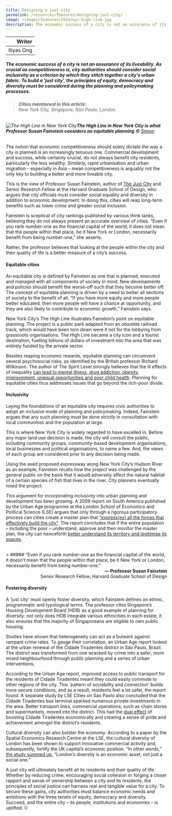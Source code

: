 ```yaml
---
title: Designing a just city
permalink: /resources/features/designing-just-city/
image: /images/features/2014/nyc-high-line.jpg
description: The economic success of a city is not an assurance of its liveability. As crucial as competitiveness is, city authorities should consider social inclusivity as a criterion by which they stitch together a city’s urban fabric. To build a ‘just city’, the principles of equity, democracy and diversity must be considered during the planning and policymaking processes.
---
```


| Writer |
|---:|
| Iliyas Ong |

##### The economic success of a city is not an assurance of its liveability. As crucial as competitiveness is, city authorities should consider social inclusivity as a criterion by which they stitch together a city’s urban fabric. To build a ‘just city’, the principles of equity, democracy and diversity must be considered during the planning and policymaking processes.

> ###### **Cities mentioned in this article:** <br> New York City, Singapore, São Paulo, London

###### ![The High Line in New York City](/images/features/2014/nyc-high-line.jpg/)**The High Line in New York City is what Professor Susan Fainstein considers as equitable planning** © [Simon](https://www.flickr.com/photos/walhalla/6065043133)

The notion that economic competitiveness should solely dictate the way a city is planned is an increasingly tenuous one. Commercial development and success, while certainly crucial, do not always benefit city residents, particularly the less wealthy. Similarly, rapid urbanisation and urban migration – especially in Asia – mean competitiveness is arguably not the only key to building a better and more liveable city.

This is the view of Professor Susan Fainstein, author of [The Just City](https://www.cornellpress.cornell.edu/book/9780801446559/the-just-city/) and Senior Research Fellow at the Harvard Graduate School of Design, who argues that city officials must consider social equality and diversity in addition to economic development. In doing this, cities will reap long-term benefits such as lower crime and greater social inclusion.

Fainstein is sceptical of city rankings published by various think tanks, believing they do not always present an accurate overview of cities. “Even if you rank number-one as the financial capital of the world, it does not mean that the people within that place, be it New York or London, necessarily benefit from being number-one,” she asserts.

Rather, the professor believes that looking at the people within the city and their quality of life is a better measure of a city’s success.

#### **Equitable cities**

An equitable city is defined by Fainstein as one that is planned, executed and managed with all components of society in mind. New developments and policies should benefit the worse-off such that they become better off. The concept of equitable planning is driven by a need to better all sections of society to the benefit of all. “If you have more equity and more people better educated, then more people will have a chance at opportunity, and they are also likely to contribute to economic growth,” Fainstein says.

New York City’s The High Line illustrates Fainstein’s point on equitable planning. The project is a public park adapted from an obsolete railroad track, which would have been torn down were it not for the lobbying from grassroots organisations. The High Line became a city icon and a tourist destination, fuelling billions of dollars of investment into the area that was entirely funded by the private sector.

Besides reaping economic rewards, equitable planning can circumvent several psychosocial risks, as identified by the British professor Richard Wilkinson. The author of The Spirit Level strongly believes that the ill effects of inequality [can lead to mental illness, drug addiction, obesity, imprisonment, unequal opportunities and poor child health](http://www.theguardian.com/commentisfree/2014/mar/09/society-unequal-the-spirit-level). Planning for equitable cities thus addresses issues that go beyond the rich-poor divide.

#### **Inclusivity**

Laying the foundations of an equitable city requires civic authorities to adopt an inclusive mode of planning and policymaking. Indeed, Fainstein argues that any such planning must be done strictly in consultation with local communities and the population at large.

This is where New York City is widely regarded to have excelled in. Before any major land use decision is made, the city will consult the public, including community groups, community-based development organisations, local businesses and political organisations, to name a few. And, the views of each group are considered prior to any decision being made.

Using the axed proposed expressway along New York City’s Hudson River as an example, Fainstein recalls how the project was challenged by the general public on the basis that it would adversely affect the natural habitat of a certain species of fish that lives in the river. City planners eventually nixed the project.

This argument for incorporating inclusivity into urban planning and development has been growing. A 2009 report on South America published by the Urban Age programme at the London School of Economics and Political Science (LSE) argues that only through a rigorous participatory process can cities create a master plan that [“express[es] all the forces that effectively build the city”](http://downloads0.cloud.lsecities.net/downloads/2009/09/SouthAmericaReport/CSE_Detailed_Report.pdf). The report concludes that if the entire population – including the poor – understand, approve and then monitor the master plan, the city can henceforth [better understand its territory and legitimise its spaces](http://downloads0.cloud.lsecities.net/downloads/2009/09/SouthAmericaReport/CSE_Detailed_Report.pdf).

<br>
> ##### “Even if you rank number-one as the financial capital of the world, it doesn’t mean that the people within that place, be it New York or London, necessarily benefit from being number-one."

<div align="right"><b>— Professor Susan Fainstein</b><br> Senior Research Fellow, Harvard Graduate School of Design</div>

#### **Fostering diversity**

A ‘just city’ must openly foster diversity, which Fainstein defines on ethnic, programmatic and typological terms. The professor cites Singapore’s Housing Development Board (HDB) as a good example of planning for diversity: not only does HDB integrate various ethnicities in each estate, it also ensures that the majority of Singaporeans are eligible to own public housing.

Studies have shown that heterogeneity can act as a bulwark against rampant crime rates. To gauge their correlation, an Urban Age report looked at the urban renewal of the Cidade Tiradentes district in São Paulo, Brazil. The district was transformed from one wracked by crime into a safer, more mixed neighbourhood through public planning and a series of urban interventions.

According to the Urban Age report, improved access to public transport for the residents of Cidade Tiradentes meant they could easily commute to other regions of the city. This 'pattern of sociability and connection' builds more secure conditions, and as a result, residents feel a lot safer, the report found. A separate study by LSE Cities on Sao Paolo also concluded that the Cidade Tiradentes bus terminal sparked numerous private investments in the area. Better transport links, commercial operations, such as chain stores and supermarkets, moved into the district. This had the [dual effect](http://lsecities.net/media/objects/articles/safe-spaces-in-sao-paulo/en-gb/) of boosting Cidade Tiradentes economically and creating a sense of pride and achievement amongst the district’s residents.

Cultural diversity can also bolster the economy. According to a paper by the Spatial Economics Research Centre at the LSE, the cultural diversity of London has been shown to support innovative commercial activity and, subsequently, fortify the UK capital’s economic position. “In other words,” [the study summed up](http://eprints.lse.ac.uk/33579/1/sercdp0069.pdf), “London’s diversity is an economic asset, not just a social one.”

A just city will ultimately benefit all its residents and their quality of life. Whether by reducing crime, encouraging social cohesion or forging a closer rapport and sense of ownership between a city and its residents, the principles of social justice can harness real and tangible value for a city. To secure these gains, city authorities must balance economic needs and ambitions with the three tenets of equity, democracy and diversity. Succeed, and the entire city – its people, institutions and economies – is uplifted. **<font color="#967942">O</font>**
